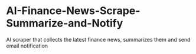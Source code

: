 # AI-Finance-News-Scrape-Summarize-and-Notify
AI scraper that collects the latest finance news, summarizes them and send email notification

